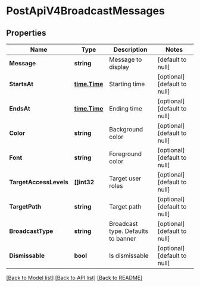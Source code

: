 # PostApiV4BroadcastMessages

## Properties
Name | Type | Description | Notes
------------ | ------------- | ------------- | -------------
**Message** | **string** | Message to display | [default to null]
**StartsAt** | [**time.Time**](time.Time.md) | Starting time | [optional] [default to null]
**EndsAt** | [**time.Time**](time.Time.md) | Ending time | [optional] [default to null]
**Color** | **string** | Background color | [optional] [default to null]
**Font** | **string** | Foreground color | [optional] [default to null]
**TargetAccessLevels** | **[]int32** | Target user roles | [optional] [default to null]
**TargetPath** | **string** | Target path | [optional] [default to null]
**BroadcastType** | **string** | Broadcast type. Defaults to banner | [optional] [default to null]
**Dismissable** | **bool** | Is dismissable | [optional] [default to null]

[[Back to Model list]](../README.md#documentation-for-models) [[Back to API list]](../README.md#documentation-for-api-endpoints) [[Back to README]](../README.md)


